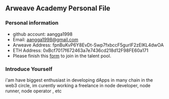 ## Arweave Academy Personal File

### Personal information

- github account: aangga1998
- Email: aangga1998@gmail.com
- Arweave Address: fpnBuKvP6Y8EvDt-Swp7fxbccF5gurIF2zEIKL4dwOA
- ETH Address: 0xBcf7017f672463a7e7436cd218d12F98FE60a171
- Please finish this [form](https://docs.google.com/forms/d/e/1FAIpQLSfWA5fIIcBgmRppm3jNz5vmf9Mai_QMVil-2pO4r7YKn_Zhtw/viewform?usp=sf_link) to join in the talent pool.

### Introduce Yourself
 i'am have biggest enthusiast in developing dApps in many chain in the web3 circle, im curently working a freelance in node developer, node runner, node operator , etc
